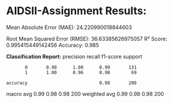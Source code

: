 # AIDSII-Assignment Results:

Mean Absolute Error (MAE): 24.220990018844603


Root Mean Squared Error (RMSE): 36.63385626975057
R² Score: 0.995415449142456
Accuracy: 0.985

**Classification Report:**
              precision    recall  f1-score   support

           0       0.98      1.00      0.99       131
           1       1.00      0.96      0.98        69

    accuracy                           0.98       200
   macro avg       0.99      0.98      0.98       200
weighted avg       0.99      0.98      0.98       200

